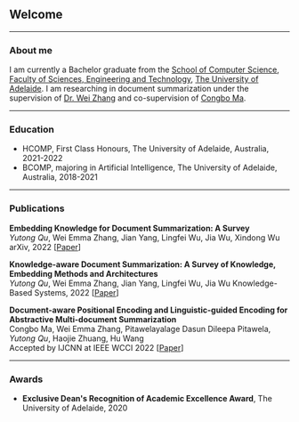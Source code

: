 ## Welcome

---

### About me

I am currently a Bachelor graduate from the [School of Computer Science](https://set.adelaide.edu.au/computer-science/), [Faculty of Sciences, Engineering and Technology](https://set.adelaide.edu.au/), [The University of Adelaide](https://adelaide.edu.au/). I am researching in document summarization under the supervision of [Dr. Wei Zhang](http://weiemmazhang.me/) and co-supervision of [Congbo Ma](https://dblp.org/pid/204/8300.html).

---

### Education

- HCOMP, First Class Honours, The University of Adelaide, Australia, 2021-2022
- BCOMP, majoring in Artificial Intelligence, The University of Adelaide, Australia, 2018-2021

---

### Publications

**Embedding Knowledge for Document Summarization: A Survey**  
*Yutong Qu*, Wei Emma Zhang, Jian Yang, Lingfei Wu, Jia Wu, Xindong Wu  
arXiv, 2022  [[Paper](https://arxiv.org/abs/2204.11190)]  

**Knowledge-aware Document Summarization: A Survey of Knowledge, Embedding Methods and Architectures**  
*Yutong Qu*, Wei Emma Zhang, Jian Yang, Lingfei Wu, Jia Wu
Knowledge-Based Systems, 2022  [[Paper](https://doi.org/10.1016/j.knosys.2022.109882)]  

**Document-aware Positional Encoding and Linguistic-guided Encoding for Abstractive Multi-document Summarization**  
Congbo Ma, Wei Emma Zhang, Pitawelayalage Dasun Dileepa Pitawela, *Yutong Qu*, Haojie Zhuang, Hu Wang  
Accepted by IJCNN at IEEE WCCI 2022  [[Paper](https://arxiv.org/abs/2209.05929)]  

---

### Awards

- **Exclusive Dean's Recognition of Academic Excellence Award**, The University of Adelaide, 2020



<!-- ---
### Contact

Email: [yutongqu@outlook.com](mailto:yutongqu@outlook.com)
 -->



<!-- to GitHub Pages

You can use the [editor on GitHub](https://github.com/yutongqu/yutongqu.github.io/edit/main/index.md) to maintain and preview the content for your website in Markdown files.

Whenever you commit to this repository, GitHub Pages will run [Jekyll](https://jekyllrb.com/) to rebuild the pages in your site, from the content in your Markdown files.

### Markdown

Markdown is a lightweight and easy-to-use syntax for styling your writing. It includes conventions for

```markdown
Syntax highlighted code block

# Header 1
## Header 2
### Header 3

- Bulleted
- List

1. Numbered
2. List

**Bold** and _Italic_ and `Code` text

[Link](url) and ![Image](src)
```

For more details see [Basic writing and formatting syntax](https://docs.github.com/en/github/writing-on-github/getting-started-with-writing-and-formatting-on-github/basic-writing-and-formatting-syntax).

### Jekyll Themes

Your Pages site will use the layout and styles from the Jekyll theme you have selected in your [repository settings](https://github.com/yutongqu/yutongqu.github.io/settings/pages). The name of this theme is saved in the Jekyll `_config.yml` configuration file.

### Support or Contact

Having trouble with Pages? Check out our [documentation](https://docs.github.com/categories/github-pages-basics/) or [contact support](https://support.github.com/contact) and we’ll help you sort it out.
 -->
